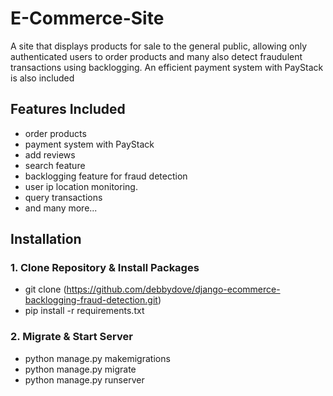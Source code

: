 # E-Commerce-Site
A site that displays products for sale to the general public, allowing only authenticated users to order products and many also detect fraudulent transactions using backlogging. An efficient payment system with PayStack is also included

## Features Included
* order products
* payment system with PayStack
* add reviews
* search feature
* backlogging feature for fraud detection
* user ip location monitoring.
* query transactions
* and many more...

## Installation
### 1. Clone Repository & Install Packages

- git clone (https://github.com/debbydove/django-ecommerce-backlogging-fraud-detection.git)
- pip install -r requirements.txt

### 2. Migrate & Start Server
* python manage.py makemigrations
* python manage.py migrate
* python manage.py runserver
